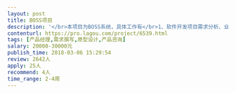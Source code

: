 ```yaml
---                
layout: post       
title: BOSS项目           
description: '</br>本项目为BOSS系统，具体工作有</br>1、软件开发项目需求分析、业务设计；</br>2、开发及后续过程的需求跟进、变更把控，以及需求相关的管理与技术支持；</br>3、售前项目业务规划及投标文件编写。</br>'     
contenturl: https://pro.lagou.com/project/6539.html      
tags: [产品经理,需求撰写,原型设计,产品咨询]            
salary: 20000-30000元          
publish_time: 2018-03-06 15:29:54         
review: 2642人                   
apply: 25人                   
recommend: 4人                   
time_range: 2-4周              
---                 
```

